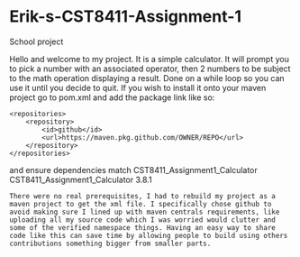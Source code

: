 # Erik-s-CST8411-Assignment-1
School project


Hello and welcome to my project. It is a simple calculator. It will prompt you to pick a number with an associated operator, then 2 numbers to be subject to the math operation displaying a result. Done on a while loop so you can use it until you decide to quit. If you wish to install it onto your maven project go to pom.xml and add the package link like so:

    <repositories>
        <repository>
            <id>github</id>
            <url>https://maven.pkg.github.com/OWNER/REPO</url>
        </repository>
    </repositories>
and ensure dependencies match 
    <dependencies>
        <dependency>
            <groupId>CST8411_Assignment1_Calculator</groupId>
            <artifactId>CST8411_Assignment1_Calculator</artifactId>
            <version>3.8.1</version>
        </dependency>
    </dependencies>

    There were no real prerequisites, I had to rebuild my project as a maven project to get the xml file. I specifically chose github to avoid making sure I lined up with maven centrals requirements, like uploading all my source code which I was worried would clutter and some of the verified namespace things. Having an easy way to share code like this can save time by allowing people to build using others contributions something bigger from smaller parts.
